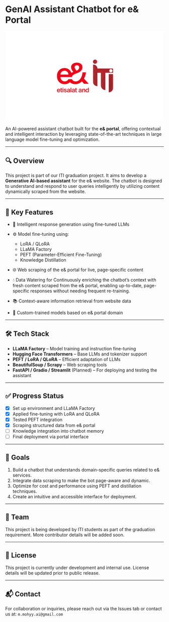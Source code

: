 
# GenAI Assistant Chatbot for e& Portal


![e&-ITI Collaboration](images/e&-ITI.jpg)


An AI-powered assistant chatbot built for the **e& portal**, offering contextual and intelligent interaction by leveraging state-of-the-art techniques in large language model fine-tuning and optimization.

---

## 🔍 Overview

This project is part of our ITI graduation project. It aims to develop a **Generative AI-based assistant** for the e& website. The chatbot is designed to understand and respond to user queries intelligently by utilizing content dynamically scraped from the website.

---

## 🚀 Key Features

- 💬 Intelligent response generation using fine-tuned LLMs
- ⚙️ Model fine-tuning using:
  - LoRA / QLoRA
  - LLaMA Factory
  - PEFT (Parameter-Efficient Fine-Tuning)
  - Knowledge Distillation
- 🌐 Web scraping of the e& portal for live, page-specific content
- 💧 Data Watering for Continuously enriching the chatbot’s context with fresh content scraped from the e& portal, enabling up-to-date, page-specific responses without needing frequent re-training.

- 📚 Context-aware information retrieval from website data
- 🧠 Custom-trained models based on e& portal domain

---

## 🛠️ Tech Stack

- **LLaMA Factory** – Model training and instruction fine-tuning
- **Hugging Face Transformers** – Base LLMs and tokenizer support
- **PEFT / LoRA / QLoRA** – Efficient adaptation of LLMs
- **BeautifulSoup / Scrapy** – Web scraping tools
- **FastAPI / Gradio / Streamlit** (Planned) – For deploying and testing the assistant

---

## ✅ Progress Status

- [x] Set up environment and LLaMA Factory
- [x] Applied fine-tuning with LoRA and QLoRA
- [x] Tested PEFT integration
- [x] Scraping structured data from e& portal
- [ ] Knowledge integration into chatbot memory
- [ ] Final deployment via portal interface

---

## 📌 Goals

1. Build a chatbot that understands domain-specific queries related to e& services.
2. Integrate data scraping to make the bot page-aware and dynamic.
3. Optimize for cost and performance using PEFT and distillation techniques.
4. Create an intuitive and accessible interface for deployment.

---

## 👥 Team

This project is being developed by ITI students as part of the graduation requirement. More contributor details will be added soon.

---

## 📄 License

This project is currently under development and internal use. License details will be updated prior to public release.

---

## 📬 Contact

For collaboration or inquiries, please reach out via the Issues tab or contact us at: `m.mohyy.ai@gmail.com`
